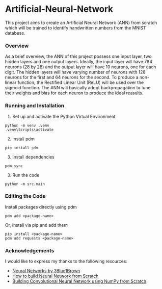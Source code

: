 # Artificial-Neural-Network
This project aims to create an Artificial Neural Network (ANN) from scratch which will be trained to identify handwritten numbers from the MNIST database. 

### Overview

As a brief overview, the ANN of this project possess one input layer, two hidden layers and one output layers. Ideally, the input layer will have 784 neurons (28 by 28) and the output layer will have 10 neurons, one for each digit. The hidden layers will have varying number of neurons with 128 neurons for the first and 64 neurons for the second. To produce a non-linear function, the Rectified Linear Unit (ReLU) will be used over the sigmoid function. The ANN will basically adopt backpropagation to tune their weights and bias for each neuron to produce the ideal reasults. 

### Running and Installation

1. Set up and activate the Python Virtual Environment
```
python -m venv .venv
.venv\Scripts\activate
```

2. Install pdm
```
pip install pdm
```

3. Install dependencies
```
pdm sync
```

3. Run the code
```
python -m src.main
```

### Editing the Code

Install packages directly using pdm
```
pdm add <package-name>
```

Or, install via pip and add them
```
pip install <package-name>
pdm add requests <package-name>
```

### Acknowledgements
I would like to express my thanks to the following resources:

- [Neural Networks by 3Blue1Brown](https://www.3blue1brown.com/topics/neural-networks)
- [How to build Neural Network from Scratch](https://www.freecodecamp.org/news/building-a-neural-network-from-scratch/)
- [Building Convolutional Neural Network using NumPy from Scratch](https://www.linkedin.com/pulse/building-convolutional-neural-network-using-numpy-from-ahmed-gad)
